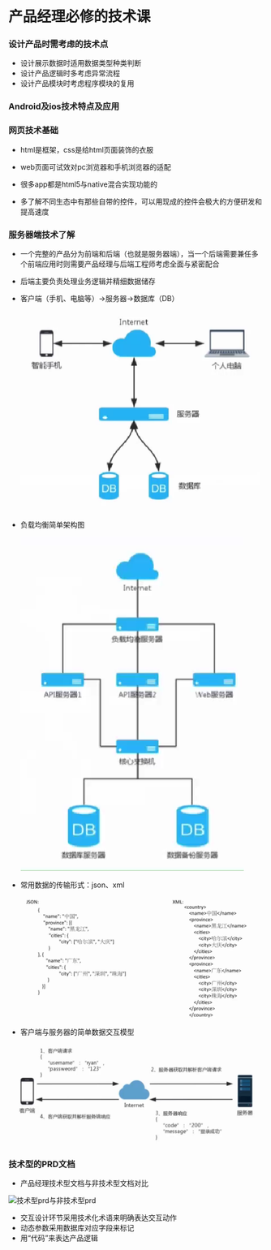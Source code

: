 # 产品经理必修的技术课

### 设计产品时需考虑的技术点

- 设计展示数据时适用数据类型种类判断
- 设计产品逻辑时多考虑异常流程
- 设计产品模块时考虑程序模块的复用

### Android及ios技术特点及应用

### 网页技术基础

- html是框架，css是给html页面装饰的衣服
- web页面可试效对pc浏览器和手机浏览器的适配

- 很多app都是html5与native混合实现功能的

- 多了解不同生态中有那些自带的控件，可以用现成的控件会极大的方便研发和提高速度

### 服务器端技术了解

- 一个完整的产品分为前端和后端（也就是服务器端），当一个后端需要兼任多个前端应用时则需要产品经理与后端工程师考虑全面与紧密配合

- 后端主要负责处理业务逻辑并精细数据储存

- 客户端（手机、电脑等）→服务器→数据库（DB）
  ![服务端客户端模型](image/服务端客户端模型.jpg)

- 负载均衡简单架构图

  ![负载均衡简单架构图](image/负载均衡简单架构图.jpg)

- 常用数据的传输形式：json、xml

  ![jason优于xml](image\jason优于xml.jpg)

- 客户端与服务器的简单数据交互模型

![客户端与服务器的简单数据交互模型](image\客户端与服务器的简单数据交互模型.jpg)

### 技术型的PRD文档

- 产品经理技术型文档与非技术型文档对比

![技术型prd与非技术型prd](C:\Users\79100\Desktop\tch\image\技术型prd与非技术型prd.png)

- 交互设计环节采用技术化术语来明确表达交互动作
- 动态参数采用数据库对应字段来标记
- 用“代码”来表达产品逻辑



